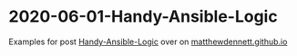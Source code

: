 # 2020-06-01-Handy-Ansible-Logic

Examples for post [Handy-Ansible-Logic](https://matthewdennett.github.io/2022/06/01/Handy-Ansible-Logic/) over on [matthewdennett.github.io](https://matthewdennett.github.io/)
